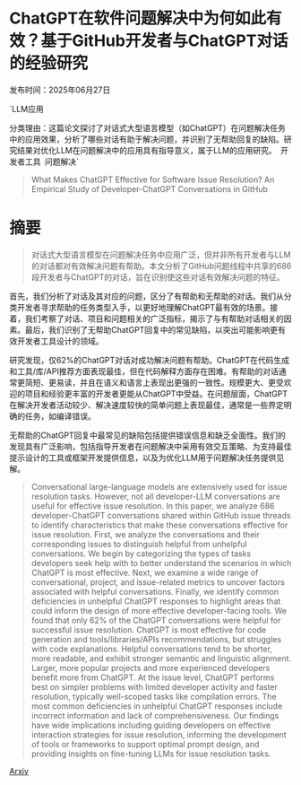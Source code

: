 # ChatGPT在软件问题解决中为何如此有效？基于GitHub开发者与ChatGPT对话的经验研究

发布时间：2025年06月27日

`LLM应用

分类理由：这篇论文探讨了对话式大型语言模型（如ChatGPT）在问题解决任务中的应用效果，分析了哪些对话有助于解决问题，并识别了无帮助回复的缺陷。研究结果对优化LLM在问题解决中的应用具有指导意义，属于LLM的应用研究。` `开发者工具` `问题解决`

> What Makes ChatGPT Effective for Software Issue Resolution? An Empirical Study of Developer-ChatGPT Conversations in GitHub

# 摘要

> 对话式大型语言模型在问题解决任务中应用广泛，但并非所有开发者与LLM的对话都对有效解决问题有帮助。本文分析了GitHub问题线程中共享的686段开发者与ChatGPT的对话，旨在识别使这些对话有效解决问题的特征。

首先，我们分析了对话及其对应的问题，区分了有帮助和无帮助的对话。我们从分类开发者寻求帮助的任务类型入手，以更好地理解ChatGPT最有效的场景。接着，我们考察了对话、项目和问题相关的广泛指标，揭示了与有帮助对话相关的因素。最后，我们识别了无帮助ChatGPT回复中的常见缺陷，以突出可能影响更有效开发者工具设计的领域。

研究发现，仅62%的ChatGPT对话对成功解决问题有帮助。ChatGPT在代码生成和工具/库/API推荐方面表现最佳，但在代码解释方面存在困难。有帮助的对话通常更简短、更易读，并且在语义和语言上表现出更强的一致性。规模更大、更受欢迎的项目和经验更丰富的开发者更能从ChatGPT中受益。在问题层面，ChatGPT在解决开发者活动较少、解决速度较快的简单问题上表现最佳，通常是一些界定明确的任务，如编译错误。

无帮助的ChatGPT回复中最常见的缺陷包括提供错误信息和缺乏全面性。我们的发现具有广泛影响，包括指导开发者在问题解决中采用有效交互策略、为支持最佳提示设计的工具或框架开发提供信息，以及为优化LLM用于问题解决任务提供见解。

> Conversational large-language models are extensively used for issue resolution tasks. However, not all developer-LLM conversations are useful for effective issue resolution. In this paper, we analyze 686 developer-ChatGPT conversations shared within GitHub issue threads to identify characteristics that make these conversations effective for issue resolution. First, we analyze the conversations and their corresponding issues to distinguish helpful from unhelpful conversations. We begin by categorizing the types of tasks developers seek help with to better understand the scenarios in which ChatGPT is most effective. Next, we examine a wide range of conversational, project, and issue-related metrics to uncover factors associated with helpful conversations. Finally, we identify common deficiencies in unhelpful ChatGPT responses to highlight areas that could inform the design of more effective developer-facing tools. We found that only 62% of the ChatGPT conversations were helpful for successful issue resolution. ChatGPT is most effective for code generation and tools/libraries/APIs recommendations, but struggles with code explanations. Helpful conversations tend to be shorter, more readable, and exhibit stronger semantic and linguistic alignment. Larger, more popular projects and more experienced developers benefit more from ChatGPT. At the issue level, ChatGPT performs best on simpler problems with limited developer activity and faster resolution, typically well-scoped tasks like compilation errors. The most common deficiencies in unhelpful ChatGPT responses include incorrect information and lack of comprehensiveness. Our findings have wide implications including guiding developers on effective interaction strategies for issue resolution, informing the development of tools or frameworks to support optimal prompt design, and providing insights on fine-tuning LLMs for issue resolution tasks.

[Arxiv](https://arxiv.org/abs/2506.22390)